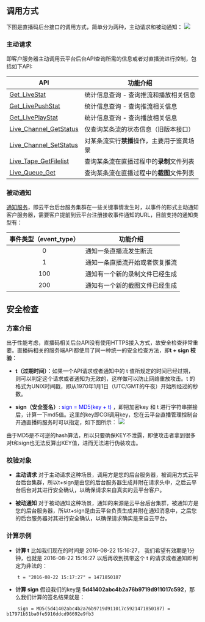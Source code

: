﻿
## 调用方式
下图是直播码后台接口的调用方式，简单分为两种，主动请求和被动通知：
![](http://imgcache.tce.fsphere.cn/image/mc.qcloudimg.com/static/img/ae90fa870c89c023a409988377de0bdc/image.png)

### 主动请求
即客户服务器主动调用云平台后台API查询所需的信息或者对直播流进行控制，包括如下API:

| API                                | 功能介绍                                                   |
|---------------------------------|--------------------------------------------------------------|
| [Get_LiveStat](http://tce.fsphere.cn/doc/api/258/6110)  | 统计信息查询 - 查询推流和播放相关信息|
| [Get_LivePushStat](http://tce.fsphere.cn/doc/api/258/6110) | 统计信息查询 - 查询推流相关信息|
| [Get_LivePlayStat](http://tce.fsphere.cn/doc/api/258/6110)  |  统计信息查询 - 查询播放相关信息 |
| [Live_Channel_GetStatus](http://tce.fsphere.cn/doc/api/258/5958) |  仅查询某条流的状态信息（旧版本接口） | 
| [Live_Channel_SetStatus](http://tce.fsphere.cn/doc/api/258/5959) | 对某条流实行**禁播**操作，主要用于鉴黄场景 | 
| [Live_Tape_GetFilelist](http://tce.fsphere.cn/doc/api/258/5960)| 查询某条流在直播过程中的**录制**文件列表 | 
| [Live_Queue_Get](http://tce.fsphere.cn/doc/api/258/5961)| 查询某条流在直播过程中的**截图**文件列表 | 


### 被动通知
[通知服务](http://tce.fsphere.cn/doc/api/258/5957)，即云平台后台服务集群在一些关键事情发生时，以事件的形式主动通知客户服务器，需要客户提前到云平台注册接收事件通知的URL，目前支持的通知类型有：
 
| 事件类型（event_type）   | 功能介绍                                                          |
|:-------------------------------:|--------------------------------------------------------------|
| 0                                   | 通知一条直播流发生断流                                     | 
| 1                                   | 通知一条直播流开始或者恢复推流                        | 
| 100                               | 通知有一个新的录制文件已经生成                         | 
| 200                               | 通知有一个新的截图文件已经生成                         | 

## 安全检查

### 方案介绍
出于性能考虑，直播码相关后台API没有使用HTTPS接入方式，故安全检查非常重要。直播码相关的服务端API都使用了同一种统一的安全检查方法，即**t + sign 校验**：
- **t（过期时间）**：如果一个API请求或者通知中的 t 值所规定的时间已经过期，则可以判定这个请求或者通知为无效的，这样做可以防止网络重放攻击。t 的格式为UNIX时间戳，即从1970年1月1日（UTC/GMT的午夜）开始所经过的秒数。

- **sign（安全签名）**:  <font color='blue'>sign = MD5(key + t) </font>，即把加密key 和 t 进行字符串拼接后，计算一下md5值。这里的key即CGI调用key，您在云平台直播管理控制台开通直播码服务时可以指定，如下图所示：
![](http://imgcache.tce.fsphere.cn/image/mc.qcloudimg.com/static/img/28a16dbab36fc3867301d2311204b8e4/image.png)

由于MD5是不可逆的hash算法，所以只要确保KEY不泄露，即使攻击者拿到很多对t和sign也无法反算出KEY值，进而无法进行伪装攻击。

### 校验对象

- **主动请求**
对于主动请求这种场景，调用方是您的后台服务器，被调用方式云平台后台集群，所以t+sign是由您的后台服务器生成并附在请求头中，之后云平台后台对其进行安全确认，以确保请求来自真实的云平台客户。

- **被动通知**
对于被动通知这种场景，通知的来源是云平台后台集群，被通知方是您的后台服务器，所以t+sign是由云平台负责生成并附在通知消息中，之后您的后台服务器对其进行安全确认，以确保请求确实是来自云平台。


### 计算示例
- **计算 t**
   比如我们现在的时间是 2016-08-22 15:16:27， 我们希望有效期是1分钟，也就是 2016-08-22 15:16:27 以后再收到携带这个 t 的请求或者通知即判定为非法的：
```
	t = "2016-08-22 15:17:27" = 1471850187
```
  
- **计算 sign**
    假设我们的key是 **5d41402abc4b2a76b9719d911017c592**，那么我们计算的签名结果就是：
```
	sign = MD5(5d41402abc4b2a76b9719d911017c5921471850187) = b17971b51ba0fe5916ddcd96692e9fb3
```
 
 




